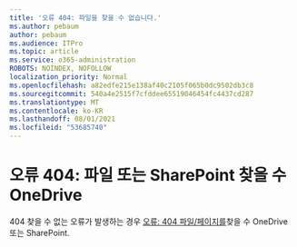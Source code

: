 ```yaml
---
title: '오류 404: 파일을 찾을 수 없습니다.'
ms.author: pebaum
author: pebaum
ms.audience: ITPro
ms.topic: article
ms.service: o365-administration
ROBOTS: NOINDEX, NOFOLLOW
localization_priority: Normal
ms.openlocfilehash: a82edfe215e138af40c2105f065b0dc9502db3c8
ms.sourcegitcommit: 540a4e2515f7cfddee65519046454fc4437cd287
ms.translationtype: MT
ms.contentlocale: ko-KR
ms.lasthandoff: 08/01/2021
ms.locfileid: "53685740"
---
```

# <a name="error-404-file-not-found-in-sharepoint-or-onedrive"></a>오류 404: 파일 또는 SharePoint 찾을 수 OneDrive

404 찾을 수 없는 오류가 발생하는 경우 [오류: 404 파일/페이지를](/sharepoint/troubleshoot/administration/error-404-onedrive-sharepoint)찾을 수 OneDrive 또는 SharePoint.